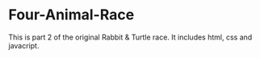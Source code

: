 # Four-Animal-Race

This is part 2 of the original Rabbit & Turtle race.
It includes html, css and javacript.

